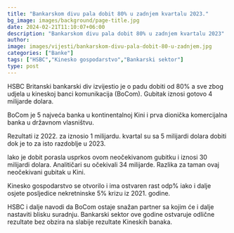 ```yaml
---
title: "Bankarskom divu pala dobit 80% u zadnjem kvartalu 2023."
bg_image: images/background/page-title.jpg
date: 2024-02-21T11:10:07+06:00
description: "Bankarskom divu pala dobit 80% u zadnjem kvartalu 2023"
author: 
image: images/vijesti/bankarskom-divu-pala-dobit-80-u-zadnjem.jpg
categories: ["Banke"]
tags: ["HSBC","Kinesko gospodarstvo","Bankarski sektor"]
type: post
---
```

HSBC Britanski bankarski div izvijestio je o padu dobiti od 80% a sve zbog udjela u kineskoj banci komunikacija (BoCom). Gubitak iznosi gotovo 4 milijarde dolara.

BoCom je 5 najveća banka u kontinentalnoj Kini i prva dionička komercijalna banka u državnom vlasništvu.

Rezultati iz 2022. za iznosio 1 milijardu.
kvartal su sa 5 milijardi dolara dobiti dok je to za isto razdoblje u 2023.

lako je dobit porasla usprkos ovom neočekivanom gubitku i iznosi 30 milijardi dolara. Analitičari su očekivali 34 milijarde. Razlika za taman ovaj neočekivani gubitak u Kini.

Kinesko gospodarstvo se otvorilo i ima ostvaren rast odp% iako i dalje osjete posljedice nekretninske 5% krizu iz 2021. godine.

HSBC i dalje navodi da BoCom ostaje snažan partner sa kojim će i dalje nastaviti blisku suradnju.
Bankarski sektor ove godine ostvaruje odlične rezultate bez obzira na slabije rezultate Kineskih banaka.

